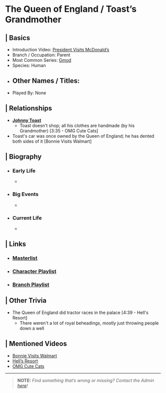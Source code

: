 # The Queen of England / Toast’s Grandmother


## | Basics  
- Introduction Video: [President Visits McDonald’s]()  
- Branch / Occupation: Parent
- Most Common Series: [Gmod]()  
- Species: Human  
- Other Names / Titles:   
  -   
- Played By: None  


## | Relationships  
- [**Johnny Toast**]()  
  - Toast doesn't shop; all his clothes are handmade (by his Grandmother) [3:35 - OMG Cute Cats]
- Toast's car was once owned by the Queen of England; he has dented both sides of it [Bonnie Visits Walmart]


## | Biography  
- ### Early Life  
  -   
- ### Big Events  
  -   
- ### Current Life  
  -   

 
## | Links  
- ### [Masterlist]()  
- ### [Character Playlist]()  
- ### [Branch Playlist]()  


## | Other Trivia  
- The Queen of England did tractor races in the palace [4:39 - Hell's Resort]
  - There weren't a lot of royal beheadings, mostly just throwing people down a well

## | Mentioned Videos
- [Bonnie Visits Walmart]()
- [Hell’s Resort]()
- [OMG Cute Cats]()

----

> **NOTE:** *Find something that’s wrong or missing? Contact the Admin [here](./chapter_2.md)!*
